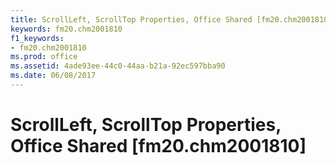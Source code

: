 ```yaml
---
title: ScrollLeft, ScrollTop Properties, Office Shared [fm20.chm2001810]
keywords: fm20.chm2001810
f1_keywords:
- fm20.chm2001810
ms.prod: office
ms.assetid: 4ade93ee-44c0-44aa-b21a-92ec597bba90
ms.date: 06/08/2017
---
```



# ScrollLeft, ScrollTop Properties, Office Shared [fm20.chm2001810]

